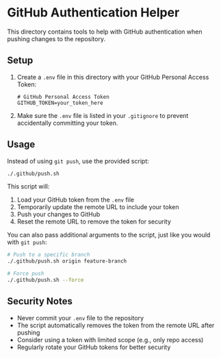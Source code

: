 # GitHub Authentication Helper

This directory contains tools to help with GitHub authentication when pushing changes to the repository.

## Setup

1. Create a `.env` file in this directory with your GitHub Personal Access Token:
   ```
   # GitHub Personal Access Token
   GITHUB_TOKEN=your_token_here
   ```

2. Make sure the `.env` file is listed in your `.gitignore` to prevent accidentally committing your token.

## Usage

Instead of using `git push`, use the provided script:

```bash
./.github/push.sh
```

This script will:
1. Load your GitHub token from the `.env` file
2. Temporarily update the remote URL to include your token
3. Push your changes to GitHub
4. Reset the remote URL to remove the token for security

You can also pass additional arguments to the script, just like you would with `git push`:

```bash
# Push to a specific branch
./.github/push.sh origin feature-branch

# Force push
./.github/push.sh --force
```

## Security Notes

- Never commit your `.env` file to the repository
- The script automatically removes the token from the remote URL after pushing
- Consider using a token with limited scope (e.g., only repo access)
- Regularly rotate your GitHub tokens for better security
